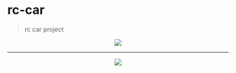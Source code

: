 # rc-car

> rc car project

<div align="center">
<img src="https://media.githubusercontent.com/media/bths-mechatronics-robotics-21/rc-car/eddee2bcd4feb0f76264827e6de7109a19fcaf08/schematic/fritzing.svg">
<hr>
<img src="https://media.githubusercontent.com/media/bths-mechatronics-robotics-21/rc-car/eddee2bcd4feb0f76264827e6de7109a19fcaf08/schematic/schematic.svg">
</div>
